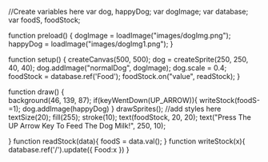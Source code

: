 //Create variables here
var dog, happyDog;
var dogImage;
var database;
var foodS, foodStock;

function preload()
{
  dogImage = loadImage("images/dogImg.png");
  happyDog = loadImage("images/dogImg1.png");
}

function setup() {
  createCanvas(500, 500);
  dog = createSprite(250, 250, 40, 40);
  dog.addImage("normalDog", dogImage);
  dog.scale = 0.4; 
  foodStock = database.ref('Food');
  foodStock.on("value", readStock);
}


function draw() {  
  background(46, 139, 87);
  if(keyWentDown(UP_ARROW)){
    writeStock(foodS-=1);
    dog.addImage(happyDog)
  }
  drawSprites();
  //add styles here
  textSize(20);
  fill(255);
  stroke(10);
  text(foodStock, 20, 20);
  text("Press The UP Arrow Key To Feed The Dog Milk!", 250, 10);


}
function readStock(data){
  foodS = data.val();
}
 function writeStock(x){
   database.ref('/').update({
     Food:x
   })
 }